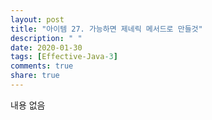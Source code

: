 ```yaml
---
layout: post
title: "아이템 27. 가능하면 제네릭 메서드로 만들것"
description: " "
date: 2020-01-30
tags: [Effective-Java-3]
comments: true
share: true
---
```


내용 없음 